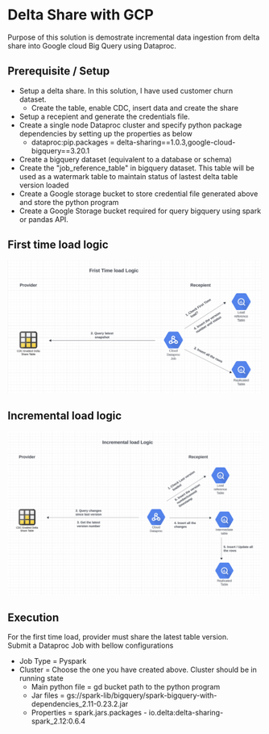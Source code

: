 # Delta Share with GCP

Purpose of this solution is demostrate incremental data ingestion from delta share into Google cloud Big Query using Dataproc.

## Prerequisite / Setup
- Setup a delta share. In this solution, I have used customer churn dataset.
    - Create the table, enable CDC, insert data and create the share
- Setup a recepient and generate the credentials file.
- Create a single node Dataproc cluster and specify python package dependencies by setting up the properties as below
    - dataproc:pip.packages = delta-sharing==1.0.3,google-cloud-bigquery==3.20.1
- Create a bigquery dataset (equivalent to a database or schema)
- Create the "job_reference_table" in bigquery dataset. This table will be used as a watermark table to maintain status of lastest delta table version loaded
- Create a Google storage bucket to store credential file generated above and store the python program
- Create a Google Storage bucket required for query bigquery using spark or pandas API.

## First time load logic
![alt text](https://github.com/himanshuguptadb/delta_share_with_gcp/blob/main/First_Time_Load.png?raw=true)

## Incremental load logic
![alt text](https://github.com/himanshuguptadb/delta_share_with_gcp/blob/main/Incremental_Load.png?raw=true)

## Execution
For the first time load, provider must share the latest table version.  
Submit a Dataproc Job with bellow configurations
- Job Type = Pyspark
- Cluster = Choose the one you have created above. Cluster should be in running state
    - Main python file = gd bucket path to the python program
    - Jar files = gs://spark-lib/bigquery/spark-bigquery-with-dependencies_2.11-0.23.2.jar
    - Properties = spark.jars.packages - io.delta:delta-sharing-spark_2.12:0.6.4
    
    
